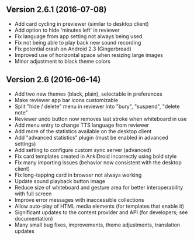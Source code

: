 ## Version 2.6.1 (2016-07-08)

- Add card cycling in previewer (similar to desktop client)
- Add option to hide 'minutes left' in reviewer
- Fix language from app setting not always being used
- Fix not being able to play back new sound recording
- Fix potential crash on Android 2.3 (Gingerbread)
- Improved use of horizontal space when resizing large images
- Minor adjustment to black theme colors

## Version 2.6 (2016-06-14)

- Add two new themes (black, plain), selectable in preferences
- Make reviewer app bar icons customizable
- Split "hide / delete" menu in reviewer into "bury", "suspend", "delete note"
- Reviewer undo button now removes last stroke when whiteboard in use
- Add menu entry to change TTS language from reviewer
- Add more of the statistics available on the desktop client
- Add "advanced statistics" plugin (must be enabled in advanced settings)
- Add setting to configure custom sync server (advanced)
- Fix card templates created in AnkiDroid incorrectly using bold style
- Fix many importing issues (behavior now consistent with the desktop client)
- Fix long-tapping card in browser not always working
- Update sound playback button image
- Reduce size of whiteboard and gesture area for better interoperability with full screen
- Improve error messages with inaccessible collections
- Allow auto-play of HTML media elements (for templates that enable it)
- Significant updates to the content provider and API (for developers; see documentation)
- Many small bug fixes, improvements, theme adjustments, translation updates
